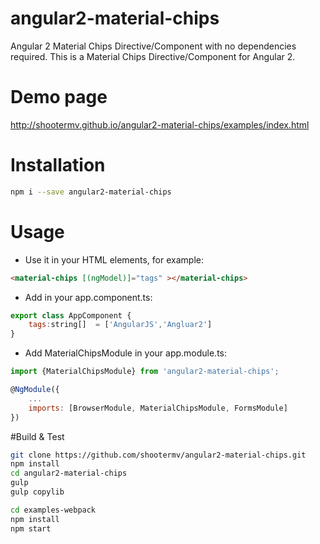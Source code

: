 # angular2-material-chips
Angular 2 Material Chips Directive/Component with no dependencies required.
This is a Material Chips  Directive/Component for Angular 2.

# Demo page
http://shootermv.github.io/angular2-material-chips/examples/index.html

# Installation
```bash
npm i --save angular2-material-chips
```

# Usage
* Use it in your HTML elements, for example:
```html
<material-chips [(ngModel)]="tags" ></material-chips>
```

* Add in your app.component.ts:
```javascript
export class AppComponent {
    tags:string[]  = ['AngularJS','Angluar2']
}

```

* Add MaterialChipsModule in your app.module.ts:
```javascript
import {MaterialChipsModule} from 'angular2-material-chips';

@NgModule({
    ...
    imports: [BrowserModule, MaterialChipsModule, FormsModule]
})

```

#Build & Test
```bash
git clone https://github.com/shootermv/angular2-material-chips.git
npm install
cd angular2-material-chips
gulp
gulp copylib 

cd examples-webpack
npm install
npm start
```